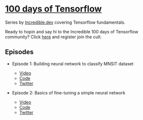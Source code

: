 # [100 days of Tensorflow](https://incredible.dev/community/100-days-of-tensorflow)

Series by [Incredible.dev](https://incredible.dev) covering Tensorflow fundamentals.

Ready to hopin and say hi to the Incredible 100 days of Tensorflow community? Click [here](https://incredible.dev/community/100-days-of-tensorflow) and register join the cult.

## Episodes
- Episode 1: Building neural network to classify MNSIT dataset
    - [Video](https://youtu.be/zuAByJOMVkA) 
    - [Code](./episode-1-mnsit.py) 
    - [Twitter](https://twitter.com/IncredibleDevHQ/status/1402649813255000069)

- Episode 2: Basics of fine-tuning a simple neural network
    - [Video](https://youtu.be/SC5dwpyttS8)
    - [Code](https://colab.research.google.com/drive/19ZfsbjekZap225jmy0CujN79-XAzg9S1?usp=sharing)
    - [Twitter](https://twitter.com/IncredibleDevHQ/status/1404441799523979271)


